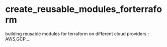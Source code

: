 # create_reusable_modules_forterraform
building reusable modules for terraform on different cloud providers : AWS,GCP,...
